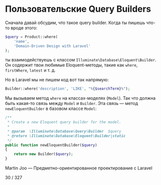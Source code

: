 # Пользовательские Query Builders

Сначала давай обсудим, что такое query builder. Когда ты пишешь что-то вроде этого:

```php
$query = Product::where(
    'name', 
    'Domain-Driven Design with Laravel'
);
```

ты взаимодействуешь с классом `Illuminate\Database\Eloquent\Builder`. Он содержит твои любимые Eloquent-методы, такие как `where`, `firstWhere`, `latest` и т. д.

Но в Laravel мы не пишем код вот так напрямую:

```php
Builder::where('description', 'LIKE', "%{$searchTerm}%");
```

Мы вызываем метод `where` на классах-моделях (`Model`). Так что должна быть какая-то связь между `Model` и `Builder`. Эта связь — метод `newEloquentBuilder` в базовом классе `Model`:

```php
/**
 * Create a new Eloquent query builder for the model.
 *
 * @param  \Illuminate\Database\Query\Builder  $query
 * @return \Illuminate\Database\Eloquent\Builder|static
 */
public function newEloquentBuilder($query)
{
    return new Builder($query);
}
```

Martin Joo — Предметно-ориентированное проектирование с Laravel

30 / 327
